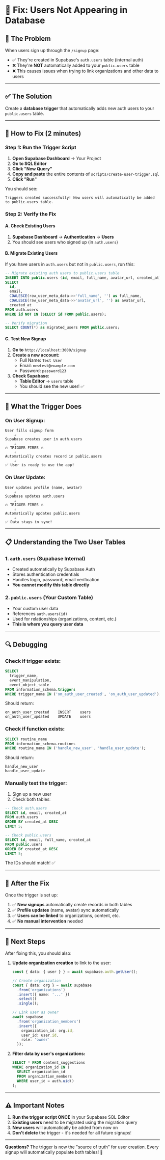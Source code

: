 # 🔧 Fix: Users Not Appearing in Database

## 🐛 The Problem

When users sign up through the `/signup` page:
- ✅ They're created in Supabase's `auth.users` table (internal auth)
- ❌ They're **NOT** automatically added to your `public.users` table
- ❌ This causes issues when trying to link organizations and other data to users

---

## ✅ The Solution

Create a **database trigger** that automatically adds new auth users to your `public.users` table.

---

## 🚀 How to Fix (2 minutes)

### **Step 1: Run the Trigger Script**

1. **Open Supabase Dashboard** → Your Project
2. **Go to SQL Editor**
3. **Click "New Query"**
4. **Copy and paste** the entire contents of `scripts/create-user-trigger.sql`
5. **Click "Run"**

You should see:
```
Triggers created successfully! New users will automatically be added to public.users table.
```

### **Step 2: Verify the Fix**

#### **A. Check Existing Users**

1. **Supabase Dashboard** → **Authentication** → **Users**
2. You should see users who signed up (in `auth.users`)

#### **B. Migrate Existing Users**

If you have users in `auth.users` but not in `public.users`, run this:

```sql
-- Migrate existing auth users to public.users table
INSERT INTO public.users (id, email, full_name, avatar_url, created_at)
SELECT 
  id,
  email,
  COALESCE(raw_user_meta_data->>'full_name', '') as full_name,
  COALESCE(raw_user_meta_data->>'avatar_url', '') as avatar_url,
  created_at
FROM auth.users
WHERE id NOT IN (SELECT id FROM public.users);

-- Verify migration
SELECT COUNT(*) as migrated_users FROM public.users;
```

#### **C. Test New Signup**

1. **Go to** `http://localhost:3000/signup`
2. **Create a new account:**
   - Full Name: `Test User`
   - Email: `newtest@example.com`
   - Password: `password123`
3. **Check Supabase:**
   - **Table Editor** → `users` table
   - You should see the new user! ✅

---

## 🎯 What the Trigger Does

### **On User Signup:**

```
User fills signup form
    ↓
Supabase creates user in auth.users
    ↓
🔥 TRIGGER FIRES 🔥
    ↓
Automatically creates record in public.users
    ↓
✅ User is ready to use the app!
```

### **On User Update:**

```
User updates profile (name, avatar)
    ↓
Supabase updates auth.users
    ↓
🔥 TRIGGER FIRES 🔥
    ↓
Automatically updates public.users
    ↓
✅ Data stays in sync!
```

---

## 📋 Understanding the Two User Tables

### **1. `auth.users` (Supabase Internal)**
- Created automatically by Supabase Auth
- Stores authentication credentials
- Handles login, password, email verification
- **You cannot modify this table directly**

### **2. `public.users` (Your Custom Table)**
- Your custom user data
- References `auth.users(id)`
- Used for relationships (organizations, content, etc.)
- **This is where you query user data**

---

## 🔍 Debugging

### **Check if trigger exists:**

```sql
SELECT 
  trigger_name, 
  event_manipulation, 
  event_object_table 
FROM information_schema.triggers 
WHERE trigger_name IN ('on_auth_user_created', 'on_auth_user_updated');
```

Should return:
```
on_auth_user_created    INSERT    users
on_auth_user_updated    UPDATE    users
```

### **Check if function exists:**

```sql
SELECT routine_name 
FROM information_schema.routines 
WHERE routine_name IN ('handle_new_user', 'handle_user_update');
```

Should return:
```
handle_new_user
handle_user_update
```

### **Manually test the trigger:**

1. Sign up a new user
2. Check both tables:

```sql
-- Check auth.users
SELECT id, email, created_at 
FROM auth.users 
ORDER BY created_at DESC 
LIMIT 5;

-- Check public.users
SELECT id, email, full_name, created_at 
FROM public.users 
ORDER BY created_at DESC 
LIMIT 5;
```

The IDs should match! ✅

---

## 🎉 After the Fix

Once the trigger is set up:

1. ✅ **New signups** automatically create records in both tables
2. ✅ **Profile updates** (name, avatar) sync automatically
3. ✅ **Users can be linked** to organizations, content, etc.
4. ✅ **No manual intervention** needed

---

## 🔄 Next Steps

After fixing this, you should also:

1. **Update organization creation** to link to the user:
   ```typescript
   const { data: { user } } = await supabase.auth.getUser();
   
   // Create organization
   const { data: org } = await supabase
     .from('organizations')
     .insert({ name: '...' })
     .select()
     .single();
   
   // Link user as owner
   await supabase
     .from('organization_members')
     .insert({
       organization_id: org.id,
       user_id: user.id,
       role: 'owner'
     });
   ```

2. **Filter data by user's organizations:**
   ```sql
   SELECT * FROM content_suggestions
   WHERE organization_id IN (
     SELECT organization_id 
     FROM organization_members 
     WHERE user_id = auth.uid()
   );
   ```

---

## ⚠️ Important Notes

1. **Run the trigger script ONCE** in your Supabase SQL Editor
2. **Existing users** need to be migrated using the migration query
3. **New users** will automatically be added from now on
4. **Don't delete** the trigger - it's needed for all future signups!

---

**Questions?** The trigger is now the "source of truth" for user creation. Every signup will automatically populate both tables! 🚀


